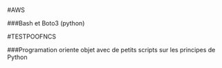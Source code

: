 #AWS 

###Bash et Boto3 (python)

#TESTPOOFNCS 

###Programation oriente objet avec de petits scripts sur les principes de Python


